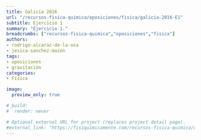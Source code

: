 ```yaml
---
title: Galicia 2016
url: "/recursos-fisica-quimica/oposiciones/fisica/galicia-2016-E1"
subtitle: Ejercicio 1
summary: "Ejercicio 1."
breadcrumbs: ["recursos-fisica-quimica","oposiciones","fisica"]
authors:
- rodrigo-alcaraz-de-la-osa
- jesica-sanchez-mazon
tags:
- oposiciones
- gravitación
categories:
- Física

image:
  preview_only: true

#_build:
#  render: never

# Optional external URL for project (replaces project detail page).
#external_link: "https://fisiquimicamente.com/recursos-fisica-quimica/oposiciones/fisica/galicia-2016-e1/galicia-2016-E1.pdf"
---
```


<!-- <iframe src="https://docs.google.com/viewer?url=https://fisiquimicamente.com/recursos-fisica-quimica/oposiciones/fisica/galicia-2016-e1/galicia-2016-E1.pdf&embedded=true" style="width: 100vw; height: 500px; position: relative; left: 50%; right: 50%; margin-left: -50vw; margin-right: -50vw;" frameborder="0"></iframe> -->

<div id="adobe-dc-view" style="width: 100vw; position: relative; left: 50%; right: 50%; margin-left: -50vw; margin-right: -50vw;"></div>
<script src="https://documentcloud.adobe.com/view-sdk/main.js"></script>
<script type="text/javascript">
	document.addEventListener("adobe_dc_view_sdk.ready", function(){ 
		var adobeDCView = new AdobeDC.View({clientId: "5b6be996ab824b0e8113830d11740fa3", divId: "adobe-dc-view"});
		adobeDCView.previewFile({
			content:{location: {url: "https://fisiquimicamente.com/recursos-fisica-quimica/oposiciones/fisica/galicia-2016-e1/galicia-2016-E1.pdf"}},
			metaData:{fileName: "galicia-2016-E1.pdf"}
		}, {embedMode: "IN_LINE"});
	});
</script>